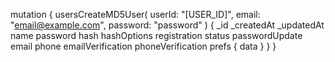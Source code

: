 mutation {
    usersCreateMD5User(
        userId: "[USER_ID]",
        email: "email@example.com",
        password: "password"
    ) {
        _id
        _createdAt
        _updatedAt
        name
        password
        hash
        hashOptions
        registration
        status
        passwordUpdate
        email
        phone
        emailVerification
        phoneVerification
        prefs {
            data
        }
    }
}
